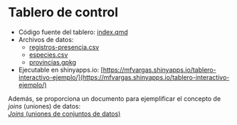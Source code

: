 # Tablero de control

- Código fuente del tablero: [index.qmd](https://github.com/SantiiGeo7/Proyecto/blob/main/index.qmd)
- Archivos de datos:
    - [registros-presencia.csv](https://github.com/gf0604-procesamientodatosgeograficos/2024-i-tablero-interactivo-ejemplo/blob/main/registros-presencia.csv)
    - [especies.csv](https://github.com/gf0604-procesamientodatosgeograficos/2024-i-tablero-interactivo-ejemplo/blob/main/especies.csv)
    - [provincias.gpkg](https://github.com/gf0604-procesamientodatosgeograficos/2024-i-tablero-interactivo-ejemplo/blob/main/provincias.gpkg)
- Ejecutable en shinyapps.io: [https://mfvargas.shinyapps.io/tablero-interactivo-ejemplo/](https://mfvargas.shinyapps.io/tablero-interactivo-ejemplo/)

Además, se proporciona un documento para ejemplificar el concepto de *joins* (uniones) de datos:  
[*Joins* (uniones de conjuntos de datos)](https://gf0604-procesamientodatosgeograficos.github.io/2024-i-tablero-interactivo-ejemplo/joins.html)
